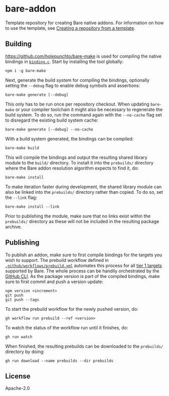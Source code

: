 # bare-addon

Template repository for creating Bare native addons. For information on how to use the template, see [Creating a repository from a template](https://docs.github.com/en/repositories/creating-and-managing-repositories/creating-a-repository-from-a-template).

## Building

<https://github.com/holepunchto/bare-make> is used for compiling the native bindings in [`binding.c`](binding.c). Start by installing the tool globally:

```console
npm i -g bare-make
```

Next, generate the build system for compiling the bindings, optionally setting the `--debug` flag to enable debug symbols and assertions:

```console
bare-make generate [--debug]
```

This only has to be run once per repository checkout. When updating `bare-make` or your compiler toolchain it might also be necessary to regenerate the build system. To do so, run the command again with the `--no-cache` flag set to disregard the existing build system cache:

```console
bare-make generate [--debug] --no-cache
```

With a build system generated, the bindings can be compiled:

```console
bare-make build
```

This will compile the bindings and output the resulting shared library module to the `build/` directory. To install it into the `prebuilds/` directory where the Bare addon resolution algorithm expects to find it, do:

```console
bare-make install
```

To make iteration faster during development, the shared library module can also be linked into the `prebuilds/` directory rather than copied. To do so, set the `--link` flag:

```console
bare-make install --link
```

Prior to publishing the module, make sure that no links exist within the `prebuilds/` directory as these will not be included in the resulting package archive.

## Publishing

To publish an addon, make sure to first compile bindings for the targets you wish to support. The prebuild workflow defined in [`.github/workflows/prebuild.yml`](.github/workflows/prebuild.yml) automates this process for all [tier 1 targets](https://github.com/holepunchto/bare#platform-support) supported by Bare. The whole process can be handily orchestrated by the [GitHub CLI](https://cli.github.com). As the package version is part of the compiled bindings, make sure to first commit and push a version update:

```console
npm version <increment>
git push
git push --tags
```

To start the prebuild workflow for the newly pushed version, do:

```console
gh workflow run prebuild --ref <version>
```

To watch the status of the workflow run until it finishes, do:

```console
gh run watch
```

When finished, the resulting prebuilds can be downloaded to the `prebuilds/` directory by doing:

```console
gh run download --name prebuilds --dir prebuilds
```

## License

Apache-2.0
